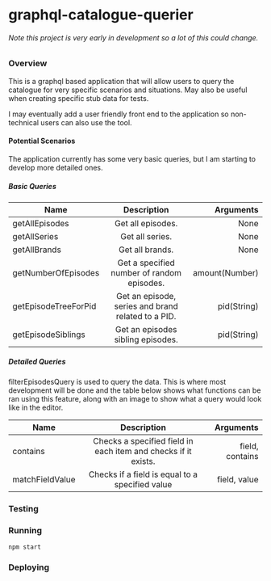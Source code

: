 # graphql-catalogue-querier

###### Note this project is very early in development so a lot of this could change.

### Overview
This is a graphql based application that will allow users to query the catalogue for very specific scenarios and situations.
May also be useful when creating specific stub data for tests.

I may eventually add a user friendly front end to the application so non-technical users can also use the tool.

#### Potential Scenarios
The application currently has some very basic queries, but I am starting to develop more detailed ones.

##### Basic Queries

| Name   |      Description      |  Arguments |
|--------|:---------------------:|-----------:|
| getAllEpisodes | Get all episodes. | None |
| getAllSeries | Get all series. | None |
| getAllBrands | Get all brands. | None |
| getNumberOfEpisodes | Get a specified number of random episodes. | amount(Number) |
| getEpisodeTreeForPid | Get an episode, series and brand related to a PID. | pid(String) |
| getEpisodeSiblings | Get an episodes sibling episodes. | pid(String) |
  
##### Detailed Queries
filterEpisodesQuery is used to query the data. This is where most development will be done and the table below shows
what functions can be ran using this feature, along with an image to show what a query would look like in the editor.

| Name   |      Description      |  Arguments |
|----------|:-------------:|------:|
| contains | Checks a specified field in each item and checks if it exists. | field, contains |
| matchFieldValue | Checks if a field is equal to a specified value | field, value |

### Testing

### Running
`npm start`

### Deploying
